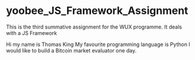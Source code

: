 # yoobee_JS_Framework_Assignment
This is the third summative assignment for the WUX programme. It deals with a JS Framework 

Hi my name is Thomas King
My favourite programming language is Python
I would like to build a Bitcoin market evaluator one day.